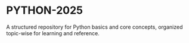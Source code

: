 # PYTHON-2025
A structured repository for Python basics and core concepts, organized topic-wise for learning and reference.
